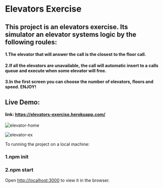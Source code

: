# Elevators Exercise

## This project is an elevators exercise. Its simulator an elevator systems logic by the following roules:
#### 1.The elevator that will answer the call is the closest to the floor call.
#### 2.If all the elevators are unavailable, the call will automatic insert to a calls queue and execute when some elevator will free.
#### 3.In the first screen you can choose the number of elevators, floors and speed. ENJOY!

## Live Demo:

#### link: https://elevators-exercise.herokuapp.com/



![elevator-home](https://user-images.githubusercontent.com/59650183/116507981-0cb4cb00-a8c9-11eb-9835-e96a9e233eef.png)

![elevator-ex](https://user-images.githubusercontent.com/59650183/116507419-e80c2380-a8c7-11eb-8fa8-69ab3851813b.png)


To running the project on a local machine:

### 1.npm init
### 2.npm start

Open [http://localhost:3000](http://localhost:3000) to view it in the browser.

